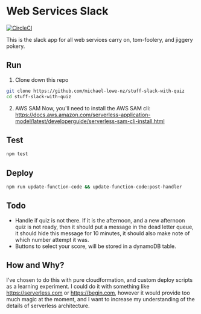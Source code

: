 # Web Services Slack
[![CircleCI](https://circleci.com/gh/michael-lowe-nz/stuff-slack-with-quiz.svg?style=svg)](https://circleci.com/gh/michael-lowe-nz/stuff-slack-with-quiz)

This is the slack app for all web services carry on, tom-foolery, and jiggery pokery.

## Run

1. Clone down this repo
```bash
git clone https://github.com/michael-lowe-nz/stuff-slack-with-quiz
cd stuff-slack-with-quiz
```
2. AWS SAM
Now, you'll need to install the AWS SAM cli:
https://docs.aws.amazon.com/serverless-application-model/latest/developerguide/serverless-sam-cli-install.html

## Test

```bash
npm test
```

## Deploy

```bash
npm run update-function-code && update-function-code:post-handler
```

## Todo

* Handle if quiz is not there. If it is the afternoon, and a new afternoon quiz is not ready, then it should put a message in the dead letter queue, it should hide this message for 10 minutes, it should also make note of which number attempt it was.
* Buttons to select your score, will be stored in a dynamoDB table.

## How and Why?

I've chosen to do this with pure cloudformation, and custom deploy scripts as a learning experiment.
I could do it with something like https://serverless.com or https://begin.com, however it would provide too much magic at the moment, and I want to increase my understanding of the details of serverless architecture.